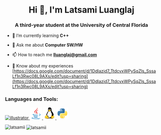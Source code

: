 <h1 align="center">Hi 👋, I'm Latsami Luanglaj</h1>
<h3 align="center">A third-year student at the University of Central Florida</h3>

- 🌱 I’m currently learning **C++**

- 💬 Ask me about **Computer SW/HW**

- 📫 How to reach me **lluanglaj@gmail.com**

- 📄 Know about my experiences [https://docs.google.com/document/d/1Ddlazid7_TtdcvxWPySqZls_SssaLf1n3Rwc08L9AXs/edit?usp=sharing](https://docs.google.com/document/d/1Ddlazid7_TtdcvxWPySqZls_SssaLf1n3Rwc08L9AXs/edit?usp=sharing)

<h3 align="left">Languages and Tools:</h3>
<p align="left"> <a href="https://www.adobe.com/in/products/illustrator.html" target="_blank" rel="noreferrer"> <img src="https://www.vectorlogo.zone/logos/adobe_illustrator/adobe_illustrator-icon.svg" alt="illustrator" width="40" height="40"/> </a> <a href="https://www.java.com" target="_blank" rel="noreferrer"> <img src="https://raw.githubusercontent.com/devicons/devicon/master/icons/java/java-original.svg" alt="java" width="40" height="40"/> </a> <a href="https://www.linux.org/" target="_blank" rel="noreferrer"> <img src="https://raw.githubusercontent.com/devicons/devicon/master/icons/linux/linux-original.svg" alt="linux" width="40" height="40"/> </a> <a href="https://www.python.org" target="_blank" rel="noreferrer"> <img src="https://raw.githubusercontent.com/devicons/devicon/master/icons/python/python-original.svg" alt="python" width="40" height="40"/> </a> </p>

<p><img align="left" src="https://github-readme-stats.vercel.app/api/top-langs/?username=latsamii&show_icons=true&locale=en&layout=compact" alt="latsamii" /></p>

<p>&nbsp;<img align="center" src="https://github-readme-stats.vercel.app/api?username=latsamii&show_icons=true&locale=en" alt="latsamii" /></p>


